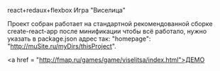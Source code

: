 react+redaux+flexbox
Игра "Виселица"

Проект собран работает на стандартной рекомендованной сборке create-react-app
после минификации чтобы всё работало, нужно указать в package.json адрес так:
"homepage": "http://muSite.ru/myDirs/thisProject".

<а href = "http://fmap.ru/games/game/viselitsa/index.html">ДЕМО</a>
